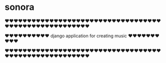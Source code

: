 # sonora
❤❤❤❤❤❤❤❤❤❤❤❤❤❤❤❤❤❤❤❤❤❤❤❤❤❤❤❤❤❤❤❤❤❤❤❤❤❤❤❤❤❤❤❤❤❤❤❤❤❤❤❤❤❤


❤❤❤❤❤❤❤❤❤❤      django application for creating music       ❤❤❤❤❤❤❤❤❤❤


❤❤❤❤❤❤❤❤❤❤❤❤❤❤❤❤❤❤❤❤❤❤❤❤❤❤❤❤❤❤❤❤❤❤❤❤❤❤❤❤❤❤❤❤❤❤❤❤❤❤❤❤❤❤
